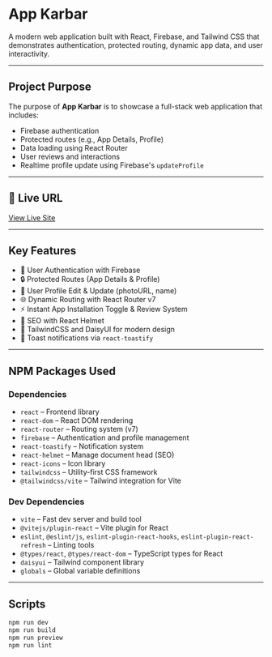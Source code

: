 # App Karbar

A modern web application built with React, Firebase, and Tailwind CSS that demonstrates authentication, protected routing, dynamic app data, and user interactivity.

---

## Project Purpose

The purpose of **App Karbar** is to showcase a full-stack web application that includes:

- Firebase authentication
- Protected routes (e.g., App Details, Profile)
- Data loading using React Router
- User reviews and interactions
- Realtime profile update using Firebase's `updateProfile`

---

## 🔗 Live URL

[View Live Site](https://mission-9-870a0.web.app)

---

## Key Features

- 🔐 User Authentication with Firebase
- 🔒 Protected Routes (App Details & Profile)
- 👤 User Profile Edit & Update (photoURL, name)
- 🌐 Dynamic Routing with React Router v7
- ⚡ Instant App Installation Toggle & Review System
- 🧠 SEO with React Helmet
- 🎨 TailwindCSS and DaisyUI for modern design
- 🔔 Toast notifications via `react-toastify`

---

## NPM Packages Used

### **Dependencies**

- `react` – Frontend library
- `react-dom` – React DOM rendering
- `react-router` – Routing system (v7)
- `firebase` – Authentication and profile management
- `react-toastify` – Notification system
- `react-helmet` – Manage document head (SEO)
- `react-icons` – Icon library
- `tailwindcss` – Utility-first CSS framework
- `@tailwindcss/vite` – Tailwind integration for Vite

### **Dev Dependencies**

- `vite` – Fast dev server and build tool
- `@vitejs/plugin-react` – Vite plugin for React
- `eslint`, `@eslint/js`, `eslint-plugin-react-hooks`, `eslint-plugin-react-refresh` – Linting tools
- `@types/react`, `@types/react-dom` – TypeScript types for React
- `daisyui` – Tailwind component library
- `globals` – Global variable definitions

---

## Scripts

```bash
npm run dev
npm run build
npm run preview
npm run lint
```
